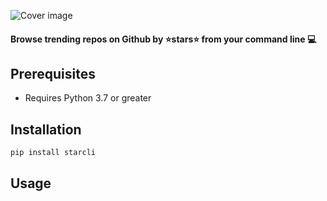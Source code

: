 ![Cover image](https://github.com/hedythedev/starcli/blob/master/starcli-small-cover.png)
#### Browse trending repos on Github by :star:stars:star: from your command line :computer:


## Prerequisites
* Requires Python 3.7 or greater

## Installation
``` pip install starcli ```

## Usage
